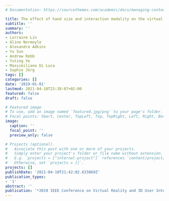 ```yaml
---
# Documentation: https://sourcethemes.com/academic/docs/managing-content/

title: The effect of hand size and interaction modality on the virtual hand illusion
subtitle: ''
summary: ''
authors:
- Lorraine Lin
- Aline Normoyle
- Alexandra Adkins
- Yu Sun
- Andrew Robb
- Yuting Ye
- Massimiliano Di Luca
- Sophie Jörg
tags: []
categories: []
date: '2019-01-01'
lastmod: 2021-04-10T23:38:07+02:00
featured: false
draft: false

# Featured image
# To use, add an image named `featured.jpg/png` to your page's folder.
# Focal points: Smart, Center, TopLeft, Top, TopRight, Left, Right, BottomLeft, Bottom, BottomRight.
image:
  caption: ''
  focal_point: ''
  preview_only: false

# Projects (optional).
#   Associate this post with one or more of your projects.
#   Simply enter your project's folder or file name without extension.
#   E.g. `projects = ["internal-project"]` references `content/project/deep-learning/index.md`.
#   Otherwise, set `projects = []`.
projects: []
publishDate: '2021-04-10T21:42:02.633869Z'
publication_types:
- '1'
abstract: ''
publication: '*2019 IEEE Conference on Virtual Reality and 3D User Interfaces (VR)*'
---
```

